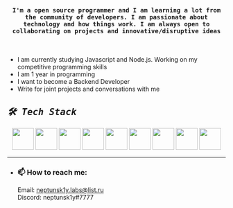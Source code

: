 <h4 align="center"><samp>I'm a open source programmer and I am learning a lot from the community of developers. I am passionate about technology and how things work. I am always open to collaborating on projects and innovative/disruptive ideas</samp></h4>
<br />

- I am currently studying Javascript and Node.js. Working on my competitive programming skills
- I am 1 year in programming
- I want to become a Backend Developer
- Write for joint projects and conversations with me


<h2 align="left"><samp><i><b>🛠️ Tech Stack </b></i></samp></h2>

  <p align="center">
      <img width="50px" src="https://img.icons8.com/color/96/000000/c-programming.png"/>
      <img width="50px" src="https://img.icons8.com/color/96/000000/c-plus-plus-logo.png"/>
      <img width="50px" src="https://img.icons8.com/color/96/c-sharp-logo.png"/>
      <img width="50px" src="https://img.icons8.com/color/96/000000/python--v1.png"/>
      <img width="50px" src="https://img.icons8.com/color/96/000000/javascript--v2.png"/>
      <img width="50px" src="https://img.icons8.com/color/96/nodejs.png"/>
      <img width="50px" src="https://img.icons8.com/color/96/000000/visual-studio-code-2019.png"/>
      <img width="50px" src="https://img.icons8.com/material-two-tone/96/000000/github.png"/>
      <img width="50px" src="https://img.icons8.com/color/96/000000/git.png"/>

 
</p>
    <hr />
  
-   <h3>📫 How to reach me:</h3>
    <p>
      Email: <a href="mailto:neptunsk1y.labs@list.ru">neptunsk1y.labs@list.ru</a><br>
      Discord: neptunsk1y#7777
    </p>

